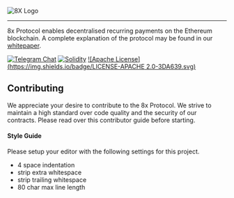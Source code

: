 ![8X Logo](https://8xprotocol.com/assets/images/full-logo.png)

---

8x Protocol enables decentralised recurring payments on the Ethereum blockchain.
A complete explanation of the protocol may be found in our [whitepaper](https://github.com/8x-protocol/whitepaper).


[![Telegram Chat](https://img.shields.io/badge/CHAT-TELEGRAM-0088cc.svg)]()
[![Solidity](https://img.shields.io/badge/SOLIDITY-0.4.24-orange.svg)](https://solidity.readthedocs.io/en/develop/index.html)
[![Apache License](https://img.shields.io/badge/LICENSE-APACHE 2.0-3DA639.svg)](https://opensource.org/licenses/Apache-2.0)

## Contributing
We appreciate your desire to contribute to the 8x Protocol. We strive to maintain
a high standard over code quality and the security of our contracts. Please read over
this contributor guide before starting.

#### Style Guide
Please setup your editor with the following settings for this project.

- 4 space indentation
- strip extra whitespace
- strip trailing whitespace
- 80 char max line length